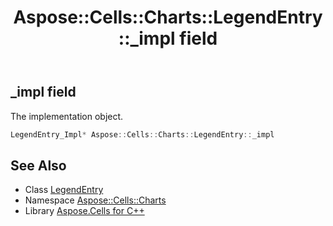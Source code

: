 ﻿---
title: Aspose::Cells::Charts::LegendEntry::_impl field
linktitle: _impl
second_title: Aspose.Cells for C++ API Reference
description: 'Aspose::Cells::Charts::LegendEntry::_impl field. The implementation object in C++.'
type: docs
weight: 1500
url: /cpp/aspose.cells.charts/legendentry/_impl/
---
## _impl field


The implementation object.

```cpp
LegendEntry_Impl* Aspose::Cells::Charts::LegendEntry::_impl
```

## See Also

* Class [LegendEntry](../)
* Namespace [Aspose::Cells::Charts](../../)
* Library [Aspose.Cells for C++](../../../)
